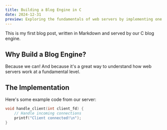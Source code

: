 ```yaml
---
title: Building a Blog Engine in C
date: 2024-12-31
preview: Exploring the fundamentals of web servers by implementing one from scratch using C. In this post, we'll dive deep into socket programming, HTTP protocols, and file serving.
---
```


This is my first blog post, written in Markdown and served by our C blog engine.

## Why Build a Blog Engine?

Because we can! And because it's a great way to understand how web servers work at a fundamental level.

## The Implementation

Here's some example code from our server:

```c
void handle_client(int client_fd) {
    // Handle incoming connections
    printf("Client connected!\n");
}
